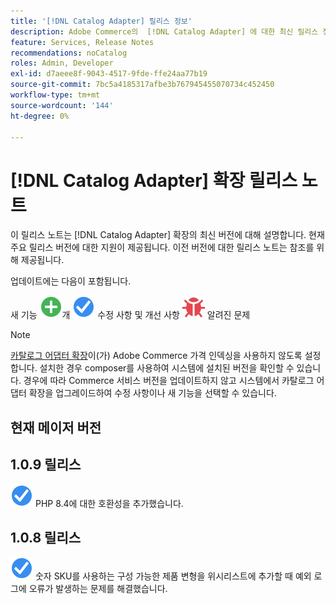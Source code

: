 ```yaml
---
title: '[!DNL Catalog Adapter] 릴리스 정보'
description: Adobe Commerce의  [!DNL Catalog Adapter] 에 대한 최신 릴리스 정보입니다.
feature: Services, Release Notes
recommendations: noCatalog
roles: Admin, Developer
exl-id: d7aeee8f-9043-4517-9fde-ffe24aa77b19
source-git-commit: 7bc5a4185317afbe3b767945455070734c452450
workflow-type: tm+mt
source-wordcount: '144'
ht-degree: 0%

---
```


# [!DNL Catalog Adapter] 확장 릴리스 노트

이 릴리스 노트는 [!DNL Catalog Adapter] 확장의 최신 버전에 대해 설명합니다. 현재 주요 릴리스 버전에 대한 지원이 제공됩니다. 이전 버전에 대한 릴리스 노트는 참조를 위해 제공됩니다.

업데이트에는 다음이 포함됩니다.

새 기능 ![개](../assets/new.svg)개
![수정](../assets/fix.svg) 수정 사항 및 개선 사항
![버그](../assets/bug.svg) 알려진 문제


>[!NOTE]
>
>[카탈로그 어댑터 확장](catalog-adapter.md)이(가) Adobe Commerce 가격 인덱싱을 사용하지 않도록 설정합니다. 설치한 경우 composer를 사용하여 시스템에 설치된 버전을 확인할 수 있습니다. 경우에 따라 Commerce 서비스 버전을 업데이트하지 않고 시스템에서 카탈로그 어댑터 확장을 업그레이드하여 수정 사항이나 새 기능을 선택할 수 있습니다.

## 현재 메이저 버전

## 1.0.9 릴리스

![수정](../assets/fix.svg) PHP 8.4에 대한 호환성을 추가했습니다. <!--MDEE-941-->

## 1.0.8 릴리스

![수정](../assets/fix.svg) 숫자 SKU를 사용하는 구성 가능한 제품 변형을 위시리스트에 추가할 때 예외 로그에 오류가 발생하는 문제를 해결했습니다. <!--MDEE-876-->
